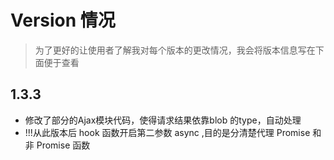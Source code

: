# Version 情况
> 为了更好的让使用者了解我对每个版本的更改情况，我会将版本信息写在下面便于查看

## 1.3.3
- 修改了部分的Ajax模块代码，使得请求结果依靠blob 的type，自动处理
- !!!从此版本后 hook 函数开启第二参数 async ,目的是分清楚代理 Promise 和非 Promise 函数